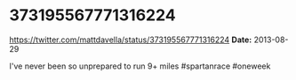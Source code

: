 # 373195567771316224
https://twitter.com/mattdavella/status/373195567771316224
**Date:** 2013-08-29

I've never been so unprepared to run 9+ miles #spartanrace #oneweek
